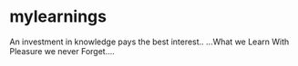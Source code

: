 # mylearnings
An investment in knowledge pays the best interest..
...What we Learn With Pleasure we never Forget....
 
